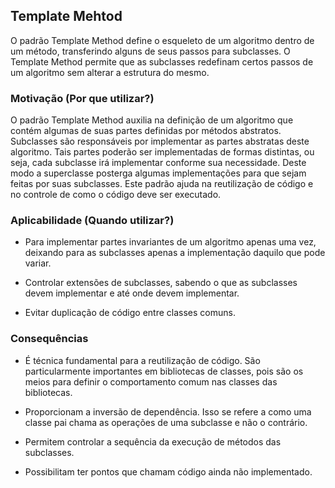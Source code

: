 ## Template Mehtod

O padrão Template Method define o esqueleto de um algoritmo dentro de
um método, transferindo alguns de seus passos para subclasses. O Template
Method permite que as subclasses redefinam certos passos de um algoritmo
sem alterar a estrutura do mesmo.

### Motivação (Por que utilizar?)


O padrão Template Method auxilia na definição de um algoritmo que
contém algumas de suas partes definidas por métodos abstratos. Subclasses
são responsáveis por implementar as partes abstratas deste algoritmo. Tais
partes poderão ser implementadas de formas distintas, ou seja, cada
subclasse irá implementar conforme sua necessidade. Deste modo a
superclasse posterga algumas implementações para que sejam feitas por suas
subclasses.
Este padrão ajuda na reutilização de código e no controle de como o
código deve ser executado.

### Aplicabilidade (Quando utilizar?)

* Para implementar partes invariantes de um algoritmo apenas uma vez,
  deixando para as subclasses apenas a implementação daquilo que pode
  variar.


* Controlar extensões de subclasses, sabendo o que as subclasses devem
  implementar e até onde devem implementar.


* Evitar duplicação de código entre classes comuns.

### Consequências

* É técnica fundamental para a reutilização de código. São
  particularmente importantes em bibliotecas de classes, pois são os
  meios para definir o comportamento comum nas classes das bibliotecas.


* Proporcionam a inversão de dependência. Isso se refere a como uma
  classe pai chama as operações de uma subclasse e não o contrário.

* Permitem controlar a sequência da execução de métodos das subclasses.

* Possibilitam ter pontos que chamam código ainda não implementado.